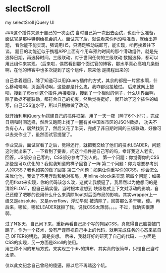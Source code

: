 # slectScroll
my selectSroll jQuery UI

###这个插件来源于自己的一次面试
当时自己第一次出去面试，也没什么准备，面试官是那种特别给机会的人。面试完了后，就说看来你也没啥准备，就给出道题，
看你能不能实现，强调用H5，只满足移动端即可，能实现，咱再接着往下谈。
题目的功能近似于携程APP上面有个用车预约时间的那个滑动组件，就是先选择日期，再选择时间。三级联动，对于世间任何的三级联动
数据选择，都可以用此组件来实现。（后来啦，偶然看到那个面试官的博客，那水平真心高咱几条街啊，在他的博客中也多次提到了这个组件，原来他
是携程出来的）  

自己拿着题目，除了知道可以用jQuery插件的方式，其余的都是一片雾水啊，什么移动端啊，页面滑动啊，这些都是什么鬼，我咋都没接触过。
后来就网上搜呗，搜到了iScroll这个插件,再接着搜，搜到了一个相似的例子，什么UI界面啊，除了数据不能联动，都符合自己的初衷，然后觉得挺好，
就开始了这个插件的编写，自己CSS渣水平，所以只稍微做了改动。  

就开始利用jQuery.fn搭建自己的插件框架，用了一天一夜（睡了6个小时），完成日期和时间选择，然后又跑网上找了一圈有关中国省市区的JSON数据，
功夫不负有心人，居然找到了，然后又花了半天，完成了非日期时间的三级联动，好像可以去交作业了，虽然面试官提醒了。  

作业交后，面试官看了之后，觉得还行，就把我交给了他们的技术LEADER，问题这时就出来了，一下看到了要害，问这个插件是自己写的吗，幸好我这人老实，
回答，JS部分自己写的，CSS部分参考了别人的。
第一个问题：你觉得你的CSS那些是可以优化的？我假装知道的样子回答了一阵
第二个问题：你为啥要参考别人的CSS？我也如实的做了回答
第三个问题：如果让你重写你的CSS，你会怎么来优化他，我谈了不用浮动和绝对布局，用inline-block来实现
第四个问题：如果仍用float来实现，你的代码该怎么改，这就让我傻逼了，我居然以为他想问的是清除FLOAT，但自己确实傻，当时根本没想到
块级格式上下文对浮动的影响，自己还傻了吧唧的说用什么什么来清除float对后面布局的影响。其实wrapper上一级又是absolute，又是overflow，浮动早就
被清除了，回答那么多干嘛，傻。
再后来，哪位，哪位LEADER就拒了我，说我CSS太薄弱。。。。不过，我确实很薄弱。  

过了N多天，自己闲下来，重新再看自己那个写的狗屎CSS，真觉得自己脑袋被门踢了，作为一个技术，没有严谨审视自己手上的代码，就用完成任务的心态来拿自己
OFFER的钥匙，真是妄想。
后来，我就好好的研究了自己的代码，一方面是CSS的实现，另一方面是iSroll的使用。  
用三种不同的布局方式，来实现三个div的排布，其实真的很简单，只怪自己当时太渣。

仅以此文纪念自己曾经的傻逼，原以后不再踏这个坑。

